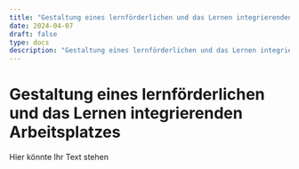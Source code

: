 ```yaml
---
title: "Gestaltung eines lernförderlichen und das Lernen integrierenden Arbeitsplatzes"
date: 2024-04-07
draft: false
type: docs
description: "Gestaltung eines lernförderlichen und das Lernen integrierenden Arbeitsplatzes"
---
```


# Gestaltung eines lernförderlichen und das Lernen integrierenden Arbeitsplatzes

Hier könnte Ihr Text stehen